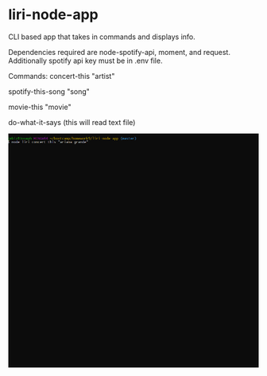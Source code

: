 # liri-node-app

CLI based app that takes in commands and displays info.

Dependencies required are node-spotify-api, moment, and request.
Additionally spotify api key must be in .env file.

Commands:
concert-this "artist"

spotify-this-song "song"

movie-this "movie"

do-what-it-says (this will read text file)

![](liri.gif)
